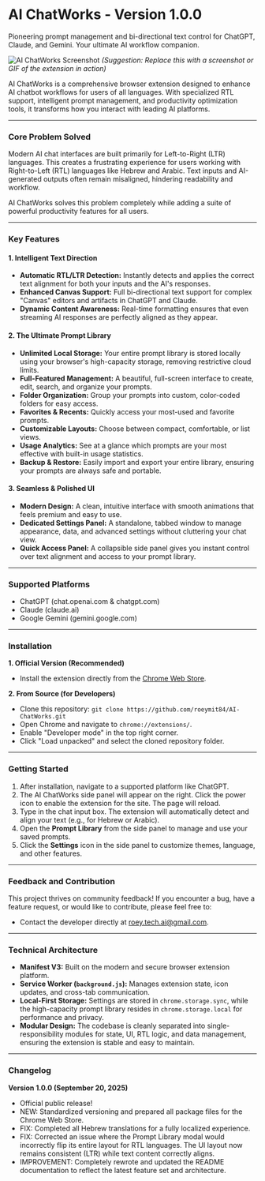 # AI ChatWorks - Version 1.0.0

Pioneering prompt management and bi-directional text control for ChatGPT, Claude, and Gemini. Your ultimate AI workflow companion.

![AI ChatWorks Screenshot](https-placeholder-for-your-screenshot.png)
*(Suggestion: Replace this with a screenshot or GIF of the extension in action)*

AI ChatWorks is a comprehensive browser extension designed to enhance AI chatbot workflows for users of all languages. With specialized RTL support, intelligent prompt management, and productivity optimization tools, it transforms how you interact with leading AI platforms.

---

### Core Problem Solved

Modern AI chat interfaces are built primarily for Left-to-Right (LTR) languages. This creates a frustrating experience for users working with Right-to-Left (RTL) languages like Hebrew and Arabic. Text inputs and AI-generated outputs often remain misaligned, hindering readability and workflow.

AI ChatWorks solves this problem completely while adding a suite of powerful productivity features for all users.

---

### Key Features

#### 1. Intelligent Text Direction
* **Automatic RTL/LTR Detection:** Instantly detects and applies the correct text alignment for both your inputs and the AI's responses.
* **Enhanced Canvas Support:** Full bi-directional text support for complex "Canvas" editors and artifacts in ChatGPT and Claude.
* **Dynamic Content Awareness:** Real-time formatting ensures that even streaming AI responses are perfectly aligned as they appear.

#### 2. The Ultimate Prompt Library
* **Unlimited Local Storage:** Your entire prompt library is stored locally using your browser's high-capacity storage, removing restrictive cloud limits.
* **Full-Featured Management:** A beautiful, full-screen interface to create, edit, search, and organize your prompts.
* **Folder Organization:** Group your prompts into custom, color-coded folders for easy access.
* **Favorites & Recents:** Quickly access your most-used and favorite prompts.
* **Customizable Layouts:** Choose between compact, comfortable, or list views.
* **Usage Analytics:** See at a glance which prompts are your most effective with built-in usage statistics.
* **Backup & Restore:** Easily import and export your entire library, ensuring your prompts are always safe and portable.

#### 3. Seamless & Polished UI
* **Modern Design:** A clean, intuitive interface with smooth animations that feels premium and easy to use.
* **Dedicated Settings Panel:** A standalone, tabbed window to manage appearance, data, and advanced settings without cluttering your chat view.
* **Quick Access Panel:** A collapsible side panel gives you instant control over text alignment and access to your prompt library.

---

### Supported Platforms
* ChatGPT (chat.openai.com & chatgpt.com)
* Claude (claude.ai)
* Google Gemini (gemini.google.com)

---

### Installation

**1. Official Version (Recommended)**
* Install the extension directly from the [Chrome Web Store](link-to-your-store-page).

**2. From Source (for Developers)**
* Clone this repository: `git clone https://github.com/roeymit84/AI-ChatWorks.git`
* Open Chrome and navigate to `chrome://extensions/`.
* Enable "Developer mode" in the top right corner.
* Click "Load unpacked" and select the cloned repository folder.

---

### Getting Started

1.  After installation, navigate to a supported platform like ChatGPT.
2.  The AI ChatWorks side panel will appear on the right. Click the power icon to enable the extension for the site. The page will reload.
3.  Type in the chat input box. The extension will automatically detect and align your text (e.g., for Hebrew or Arabic).
4.  Open the **Prompt Library** from the side panel to manage and use your saved prompts.
5.  Click the **Settings** icon in the side panel to customize themes, language, and other features.

---

### Feedback and Contribution

This project thrives on community feedback! If you encounter a bug, have a feature request, or would like to contribute, please feel free to:
* Contact the developer directly at [roey.tech.ai@gmail.com](mailto:roey.tech.ai@gmail.com).

---

### Technical Architecture

* **Manifest V3:** Built on the modern and secure browser extension platform.
* **Service Worker (`background.js`):** Manages extension state, icon updates, and cross-tab communication.
* **Local-First Storage:** Settings are stored in `chrome.storage.sync`, while the high-capacity prompt library resides in `chrome.storage.local` for performance and privacy.
* **Modular Design:** The codebase is cleanly separated into single-responsibility modules for state, UI, RTL logic, and data management, ensuring the extension is stable and easy to maintain.

---

### Changelog

**Version 1.0.0 (September 20, 2025)**
* Official public release!
* NEW: Standardized versioning and prepared all package files for the Chrome Web Store.
* FIX: Completed all Hebrew translations for a fully localized experience.
* FIX: Corrected an issue where the Prompt Library modal would incorrectly flip its entire layout for RTL languages. The UI layout now remains consistent (LTR) while text content correctly aligns.
* IMPROVEMENT: Completely rewrote and updated the README documentation to reflect the latest feature set and architecture.
